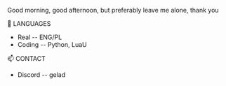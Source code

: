 Good morning, good afternoon, but preferably leave me alone, thank you

💬 LANGUAGES
- Real -- ENG/PL
- Coding -- Python, LuaU

📫 CONTACT
- Discord -- gelad
